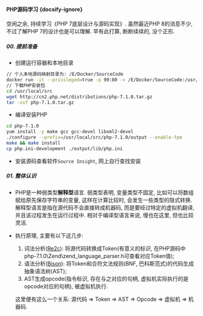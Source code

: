 #### PHP源码学习 {docsify-ignore}

空闲之余, 持续学习《PHP 7底层设计与源码实现》. 虽然最近PHP 8的消息不少, 不过了解PHP 7的设计也是可以理解. 早有此打算, 断断续续的, 没个正形.

##### 00. 提前准备
* 创建运行容器和本地目录
```bash
// 个人本地源码映射目录为: /E/Docker/SourceCode
docker run -it --privileged=true -p 99:80 -v /E/Docker/SourceCode:/usr/local/src --name PHPSourceCode --init -d --restart=always centos:7
// 下载PHP安装包
cd /usr/local/src
wget http://cn2.php.net/distributions/php-7.1.0.tar.gz
tar -zxf php-7.1.0.tar.gz
```
* 编译安装PHP
```bash
cd php-7.1.0
yum install -y make gcc gcc-devel libxml2-devel
./configure --prefix=/usr/local/src/php-7.1.0/output --enable-fpm
make && make install
cp php.ini-development ./output/lib/php.ini
```
* 安装源码查看软件`Source Insight`, 网上自行查找安装

##### 01. 整体认识

* PHP是一种弱类型**解释型**语言. 弱类型表明, 变量类型不固定, 比如可以将数组赋给原先保存字符串的变量, 这样在计算比较时, 会发生一些类型的隐式转换. 解释型语言是指在源代码不会直接转成机器码, 而是要经过特定的虚拟机翻译, 并且该过程发生在运行过程中. 相对于编译型语言来说, 慢也在这里, 但也比较灵活.

* 执行原理, 主要有以下这几步:

  1. 词法分析([Re2c](http://re2c.org/)): 将源代码转换成Token(有意义的标识, 在PHP源码中php-7.1.0\Zend\zend_language_parser.h可查看对应Token值);
  2. 语法分析([Bison](https://www.gnu.org/software/bison/)): 将Token和合符文法规则(BNF, 巴科斯范式)的代码生成抽象语法树(AST);
  3. AST生成opcode(指令标识, 存在与之对应的句柄, 虚拟机实际执行的是opcode对应的句柄), 被虚拟机执行.

  这里便有这么一个关系: 源代码 => Token => AST => Opcode => 虚拟机 => 机器码.